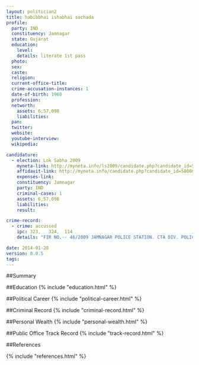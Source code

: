 ```yaml
---
layout: politician2
title: habibbhai ishabhai sachada
profile: 
  party: IND
  constituency: Jamnagar
  state: Gujarat
  education: 
    level: 
    details: literate 1st pass
  photo: 
  sex: 
  caste: 
  religion: 
  current-office-title: 
  crime-accusation-instances: 1
  date-of-birth: 1960
  profession: 
  networth: 
    assets: 6,57,098
    liabilities: 
  pan: 
  twitter: 
  website: 
  youtube-interview: 
  wikipedia: 

candidature: 
  - election: Lok Sabha 2009
    myneta-link: http://myneta.info/ls2009/candidate.php?candidate_id=5800
    affidavit-link: http://myneta.info/candidate.php?candidate_id=5800&scan=original
    expenses-link: 
    constituency: Jamnagar 
    party: IND
    criminal-cases: 1
    assets: 6,57,098
    liabilities: 
    result:  

crime-record: 
  - crime: accussed
    ipc: 323,   324,  114
    details: "FIR NO.-- 46/2009 JAMNAGAR POLICE STATION. CTA DIV. POLICE STATION." 

date: 2014-01-28
version: 0.0.5
tags: 
---
```

##Summary


##Education
{% include "education.html" %}


##Political Career
{% include "political-career.html" %}


##Criminal Record
{% include "criminal-record.html" %}


##Personal Wealth
{% include "personal-wealth.html" %}


##Public Office Track Record
{% include "track-record.html" %}


##References


{% include "references.html" %}